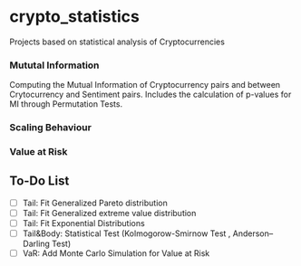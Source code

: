 # crypto_statistics
Projects based on statistical analysis of Cryptocurrencies
### Mututal Information
Computing the Mutual Information of Cryptocurrency pairs and between Crytocurrency and Sentiment pairs.  Includes the calculation of p-values for MI through Permutation Tests.

### Scaling Behaviour


### Value at Risk

## 
## To-Do List

- [ ] Tail: Fit Generalized Pareto distribution
- [ ] Tail: Fit Generalized extreme value distribution 
- [ ] Tail: Fit Exponential Distributions
- [ ] Tail&Body: Statistical Test (Kolmogorow-Smirnow Test , Anderson–Darling Test)
- [ ] VaR: Add Monte Carlo Simulation for Value at Risk
